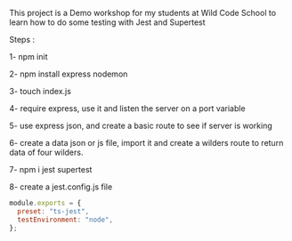 This project is a Demo workshop for my students at Wild Code School to learn how to do some testing with Jest and Supertest

Steps :

1- npm init

2- npm install express nodemon

3- touch index.js

4- require express, use it and listen the server on a port variable

5- use express json, and create a basic route to see if server is working

6- create a data json or js file, import it and create a wilders route to return
data of four wilders.

7- npm i jest supertest

8- create a jest.config.js file

```js
module.exports = {
  preset: "ts-jest",
  testEnvironment: "node",
};
```
